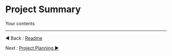 # Project Summary

Your contents
















---
◀ Back : [Readme](#)  

Next : [Project Planning ▶](B-PROJECT_PLANNING.md)